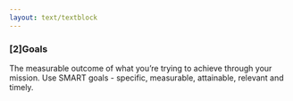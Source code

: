 ```yaml
---
layout: text/textblock
---
```


### [2]Goals
The measurable outcome of what you’re trying to achieve through your mission. Use SMART goals -  specific, measurable, attainable, relevant and timely.
